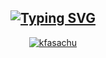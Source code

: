 <div align="center">

## [![Typing SVG](https://readme-typing-svg.herokuapp.com?font=Lemon+milk&color=00ff00&lines=Welcome+to+DAVIL+SACHU+PROFILE;WA+BOT+REPO+Created+by+DAVIL+SACHU)](https://github.com/DAVIL-SACHU)
 
[![kfasachu](https://drive.google.com/file/d/1u2KWR2FzL7SixWpjfEsaWp0xdI6FpdxR/view?usp=drivesdk.png)](https://chat.whatsapp.com/ICCTs3l2iC9BOwrlEs5KcQ)
  <div align="center">

